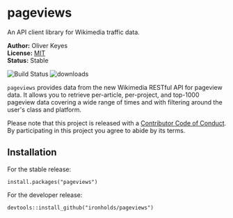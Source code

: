 # pageviews
An API client library for Wikimedia traffic data.

__Author:__ Oliver Keyes<br/>
__License:__ [MIT](http://opensource.org/licenses/MIT)<br/>
__Status:__ Stable

![Build Status](https://travis-ci.org/Ironholds/pageviews.svg?branch=master)
![downloads](http://cranlogs.r-pkg.org/badges/grand-total/pageviews)

`pageviews` provides data from the new Wikimedia RESTful API for pageview data. It allows you to retrieve per-article, per-project, and top-1000 pageview data covering a wide range of times and with filtering around the user's class and platform.

Please note that this project is released with a [Contributor Code of Conduct](https://github.com/Ironholds/pageviews/blob/master/CONDUCT.md). By participating in this project you agree to abide by its terms.

## Installation

For the stable release:

    install.packages("pageviews")

For the developer release:

    devtools::install_github("ironholds/pageviews")
